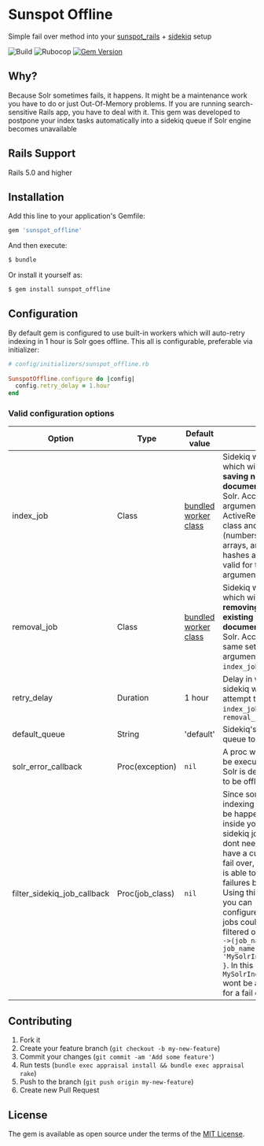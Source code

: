 # Sunspot Offline
Simple fail over method into your [sunspot_rails](https://github.com/sunspot/sunspot) + [sidekiq](https://github.com/mperham/sidekiq) setup

![Build](https://github.com/anjlab/sunspot_offline/workflows/Test/badge.svg?branch=master)
![Rubocop](https://github.com/anjlab/sunspot_offline/workflows/Rubocop/badge.svg?branch=master)
[![Gem Version](https://badge.fury.io/rb/sunspot_offline.svg)](https://badge.fury.io/rb/sunspot_offline)

## Why?

Because Solr sometimes fails, it happens. It might be a maintenance work you have to do or just Out-Of-Memory problems.
If you are running search-sensitive Rails app, you have to deal with it.
This gem was developed to postpone your index tasks automatically into a sidekiq queue if Solr engine becomes unavailable

## Rails Support

Rails 5.0 and higher

## Installation
Add this line to your application's Gemfile:

```ruby
gem 'sunspot_offline'
```

And then execute:
```bash
$ bundle
```

Or install it yourself as:
```bash
$ gem install sunspot_offline
```

## Configuration

By default gem is configured to use built-in workers which will auto-retry indexing in 1 hour is Solr goes offline.
This all is configurable, preferable via initializer:

```ruby
# config/initializers/sunspot_offline.rb
  
SunspotOffline.configure do |config|
  config.retry_delay = 1.hour
end
```

### Valid configuration options

|Option         | Type| Default value|                      |
|---------------|-----|--------------|----------------------|
| index_job | Class| [bundled worker class](lib/sunspot_offline/sidekiq/index_worker.rb) | Sidekiq worker which will retry **saving new documents** to Solr. Accepts 2 arguments: ActiveRecord class and id (numbers, arrays, and hashes are all valid for this argument) |
| removal_job | Class| [bundled worker class](lib/sunspot_offline/sidekiq/removal_worker.rb) | Sidekiq worker which will retry **removing existing documents** from Solr. Accepts same set of arguments as `index_job`.
| retry_delay | Duration | 1 hour | Delay in which sidekiq will attempt to run `index_job` or `removal_job` |
| default_queue | String | 'default' | Sidekiq's named queue to use |
| solr_error_callback | Proc(exception) | `nil` | A proc which will be executed if Solr is detected to be offline |
| filter_sidekiq_job_callback | Proc(job_class) | `nil` | Since some Solr indexing might be happening inside yours sidekiq jobs they dont need to have a custom fail over, sidekiq is able to retry failures by itself. Using this proc you can configure which jobs could be filtered out:<br>`->(job_name) { job_name == 'MySolrIndexJob' }`. In this sample `MySolrIndexJob` wont be applied for a fail over  |

## Contributing

1. Fork it
2. Create your feature branch (`git checkout -b my-new-feature`)
3. Commit your changes (`git commit -am 'Add some feature'`)
4. Run tests (`bundle exec appraisal install && bundle exec appraisal rake`)
5. Push to the branch (`git push origin my-new-feature`)
6. Create new Pull Request

## License
The gem is available as open source under the terms of the [MIT License](https://opensource.org/licenses/MIT).
